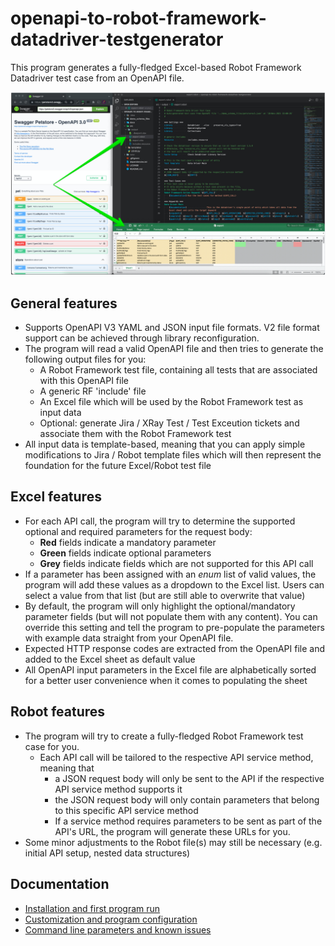 # openapi-to-robot-framework-datadriver-testgenerator

This program generates a fully-fledged Excel-based Robot Framework Datadriver test case from an OpenAPI file.

![Demo](docs/img/demo.jpg)

## General features
  
- Supports OpenAPI V3 YAML and JSON input file formats. V2 file format support can be achieved through library reconfiguration.
- The program will read a valid OpenAPI file and then tries to generate the following output files for you:
  - A Robot Framework test file, containing all tests that are associated with this OpenAPI file
  - A generic RF 'include' file
  - An Excel file which will be used by the Robot Framework test as input data
  - Optional: generate Jira / XRay Test / Test Exceution tickets and associate them with the Robot Framework test
- All input data is template-based, meaning that you can apply simple modifications to Jira / Robot template files which will then represent the foundation for the future Excel/Robot test file

## Excel features

- For each API call, the program will try to determine the supported optional and required parameters for the request body:
  - __Red__ fields indicate a mandatory parameter
  - __Green__ fields indicate optional parameters
  - __Grey__ fields indicate fields which are not supported for this API call
- If a parameter has been assigned with an _enum_ list of valid values, the program will add these values as a dropdown to the Excel list. Users can select a value from that list (but are still able to overwrite that value)
- By default, the program will only highlight the optional/mandatory parameter fields (but will not populate them with any content). You can override this setting and tell the program to pre-populate the parameters with example data straight from your OpenAPI file.
- Expected HTTP response codes are extracted from the OpenAPI file and added to the Excel sheet as default value
- All OpenAPI input parameters in the Excel file are alphabetically sorted for a better user convenience when it comes to populating the sheet

## Robot features

- The program will try to create a fully-fledged Robot Framework test case for you.
  - Each API call will be tailored to the respective API service method, meaning that
    - a JSON request body will only be sent to the API if the respective API service method supports it
    - the JSON request body will only contain parameters that belong to this specific API service method
    - If a service method requires parameters to be sent as part of the API's URL, the program will generate these URLs for you.
- Some minor adjustments to the Robot file(s) may still be necessary (e.g. initial API setup, nested data structures)

## Documentation

- [Installation and first program run](docs/INSTALLATION.md)
- [Customization and program configuration](docs/CONFIGURATION.md)
- [Command line parameters and known issues](docs/USAGE.md)